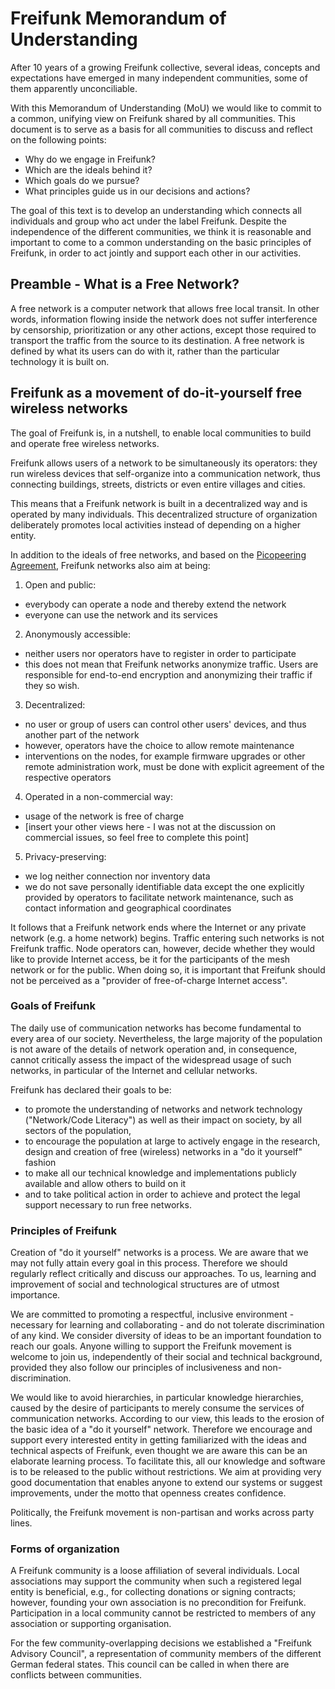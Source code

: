 # Freifunk Memorandum of Understanding

After 10 years of a growing Freifunk collective, several ideas, concepts and expectations have emerged in many independent communities, some of them apparently unconciliable.

With this Memorandum of Understanding (MoU) we would like to commit to a common, unifying view on Freifunk shared by all communities. This document is to serve as a basis for all communities to discuss and reflect on the following points:
* Why do we engage in Freifunk?
* Which are the ideals behind it?
* Which goals do we pursue?
* What principles guide us in our decisions and actions?

The goal of this text is to develop an understanding which connects all individuals and group who act under the label Freifunk. Despite the independence of the different communities, we think it is reasonable and important to come to a common understanding on the basic principles of Freifunk, in order to act jointly and support each other in our activities.

## Preamble - What is a Free Network?

A free network is a computer network that allows free local transit. In other words, information flowing inside the network does not suffer interference by censorship, prioritization or any other actions, except those required to transport the traffic from the source to its destination. A free network is defined by what its users can do with it, rather than the particular technology it is built on.

## Freifunk as a movement of do-it-yourself free wireless networks

The goal of Freifunk is, in a nutshell, to enable local communities to build and operate free wireless networks.

Freifunk allows users of a network to be simultaneously its operators: they run wireless devices that self-organize into a communication network, thus connecting buildings, streets, districts or even entire villages and cities.

This means that a Freifunk network is built in a decentralized way and is operated by many individuals. This decentralized structure of organization deliberately promotes local activities instead of depending on a higher entity.

In addition to the ideals of free networks, and based on the [Picopeering Agreement](http://www.picopeer.net/PPA-en.html), Freifunk networks also aim at being:
 
 1. Open and public:
  * everybody can operate a node and thereby extend the network
  * everyone can use the network and its services
 2. Anonymously accessible:
  * neither users nor operators have to register in order to participate
  * this does not mean that Freifunk networks anonymize traffic. Users are responsible for end-to-end encryption and anonymizing their traffic if they so wish.
 3. Decentralized:
  * no user or group of users can control other users' devices, and thus another part of the network
  * however, operators have the choice to allow remote maintenance
  * interventions on the nodes, for example firmware upgrades or other remote administration work, must be done with explicit agreement of the respective operators
 4. Operated in a non-commercial way:
  * usage of the network is free of charge
  * [insert your other views here - I was not at the discussion on commercial issues, so feel free to complete this point]
 5. Privacy-preserving:
  * we log neither connection nor inventory data
  * we do not save personally identifiable data except the one explicitly provided by operators to facilitate network maintenance, such as contact information and geographical coordinates

It follows that a Freifunk network ends where the Internet or any private network (e.g. a home network) begins. Traffic entering such networks is not Freifunk traffic. Node operators can, however, decide whether they would like to provide Internet access, be it for the participants of the mesh network or for the public. When doing so, it is important that Freifunk should not be perceived as a "provider of free-of-charge Internet access".

### Goals of Freifunk

The daily use of communication networks has become fundamental to every area of our society. Nevertheless, the large majority of the population is not aware of the details of network operation and, in consequence, cannot critically assess the impact of the widespread usage of such networks, in particular of the Internet and cellular networks.

Freifunk has declared their goals to be:
* to promote the understanding of networks and network technology ("Network/Code Literacy") as well as their impact on society, by all sectors of the population,
* to encourage the population at large to actively engage in the research, design and creation of free (wireless) networks in a "do it yourself" fashion
* to make all our technical knowledge and implementations publicly available and allow others to build on it
* and to take political action in order to achieve and protect the legal support necessary to run free networks.

### Principles of Freifunk

Creation of "do it yourself" networks is a process. We are aware that we may not fully attain every goal in this process. Therefore we should regularly reflect critically and discuss our approaches. To us, learning and improvement of social and technological structures are of utmost importance.

We are committed to promoting a respectful, inclusive environment - necessary for learning and collaborating - and do not tolerate discrimination of any kind. We consider diversity of ideas to be an important foundation to reach our goals. Anyone willing to support the Freifunk movement is welcome to join us, independently of their social and technical background, provided they also follow our principles of inclusiveness and non-discrimination.

We would like to avoid hierarchies, in particular knowledge hierarchies, caused by the desire of participants to merely consume the services of communication networks. According to our view, this leads to the erosion of the basic idea of a "do it yourself" network. Therefore we encourage and support every interested entity in getting familiarized with the ideas and technical aspects of Freifunk, even thought we are aware this can be an elaborate learning process. To facilitate this, all our knowledge and software is to be released to the public without restrictions. We aim at providing very good documentation that enables anyone to extend our systems or suggest improvements, under the motto that openness creates confidence.

Politically, the Freifunk movement is non-partisan and works across party lines.

### Forms of organization

A Freifunk community is a loose affiliation of several individuals. Local associations may support the community when such a registered legal entity is beneficial, e.g., for collecting donations or signing contracts; however, founding your own association is no precondition for Freifunk. Participation in a local community cannot be restricted to members of any association or supporting organisation.

For the few community-overlapping decisions we established a "Freifunk Advisory Council", a representation of community members of the different German federal states. This council can be called in when there are conflicts between communities.
